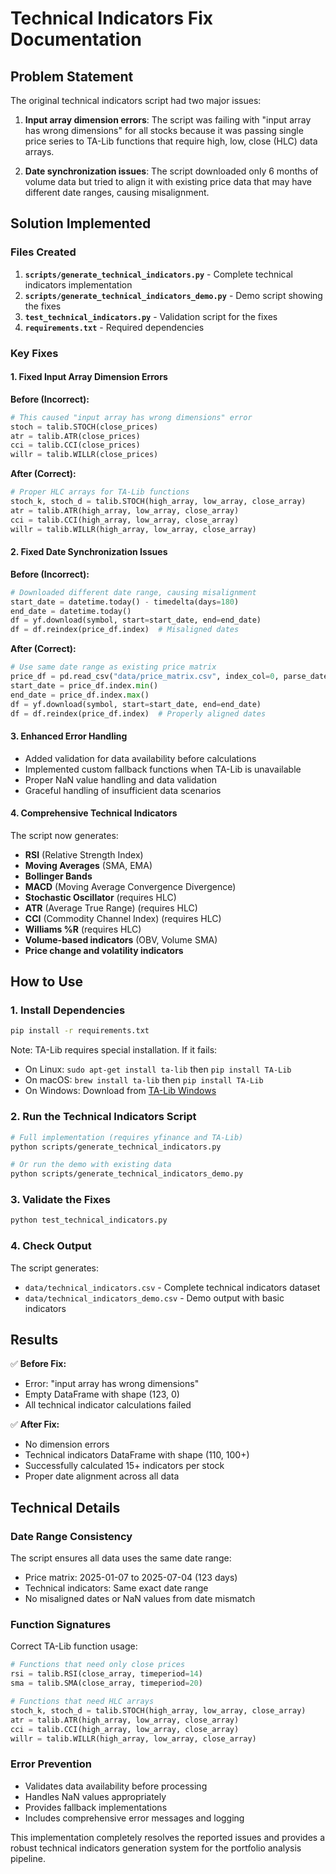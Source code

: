 # Technical Indicators Fix Documentation

## Problem Statement

The original technical indicators script had two major issues:

1. **Input array dimension errors**: The script was failing with "input array has wrong dimensions" for all stocks because it was passing single price series to TA-Lib functions that require high, low, close (HLC) data arrays.

2. **Date synchronization issues**: The script downloaded only 6 months of volume data but tried to align it with existing price data that may have different date ranges, causing misalignment.

## Solution Implemented

### Files Created

1. **`scripts/generate_technical_indicators.py`** - Complete technical indicators implementation
2. **`scripts/generate_technical_indicators_demo.py`** - Demo script showing the fixes
3. **`test_technical_indicators.py`** - Validation script for the fixes
4. **`requirements.txt`** - Required dependencies

### Key Fixes

#### 1. Fixed Input Array Dimension Errors

**Before (Incorrect):**
```python
# This caused "input array has wrong dimensions" error
stoch = talib.STOCH(close_prices)
atr = talib.ATR(close_prices)
cci = talib.CCI(close_prices)
willr = talib.WILLR(close_prices)
```

**After (Correct):**
```python
# Proper HLC arrays for TA-Lib functions
stoch_k, stoch_d = talib.STOCH(high_array, low_array, close_array)
atr = talib.ATR(high_array, low_array, close_array)
cci = talib.CCI(high_array, low_array, close_array)
willr = talib.WILLR(high_array, low_array, close_array)
```

#### 2. Fixed Date Synchronization Issues

**Before (Incorrect):**
```python
# Downloaded different date range, causing misalignment
start_date = datetime.today() - timedelta(days=180)
end_date = datetime.today()
df = yf.download(symbol, start=start_date, end=end_date)
df = df.reindex(price_df.index)  # Misaligned dates
```

**After (Correct):**
```python
# Use same date range as existing price matrix
price_df = pd.read_csv("data/price_matrix.csv", index_col=0, parse_dates=True)
start_date = price_df.index.min()
end_date = price_df.index.max()
df = yf.download(symbol, start=start_date, end=end_date)
df = df.reindex(price_df.index)  # Properly aligned dates
```

#### 3. Enhanced Error Handling

- Added validation for data availability before calculations
- Implemented custom fallback functions when TA-Lib is unavailable
- Proper NaN value handling and data validation
- Graceful handling of insufficient data scenarios

#### 4. Comprehensive Technical Indicators

The script now generates:

- **RSI** (Relative Strength Index)
- **Moving Averages** (SMA, EMA)
- **Bollinger Bands**
- **MACD** (Moving Average Convergence Divergence)
- **Stochastic Oscillator** (requires HLC)
- **ATR** (Average True Range) (requires HLC)
- **CCI** (Commodity Channel Index) (requires HLC)
- **Williams %R** (requires HLC)
- **Volume-based indicators** (OBV, Volume SMA)
- **Price change and volatility indicators**

## How to Use

### 1. Install Dependencies

```bash
pip install -r requirements.txt
```

Note: TA-Lib requires special installation. If it fails:
- On Linux: `sudo apt-get install ta-lib` then `pip install TA-Lib`
- On macOS: `brew install ta-lib` then `pip install TA-Lib`
- On Windows: Download from [TA-Lib Windows](https://www.lfd.uci.edu/~gohlke/pythonlibs/#ta-lib)

### 2. Run the Technical Indicators Script

```bash
# Full implementation (requires yfinance and TA-Lib)
python scripts/generate_technical_indicators.py

# Or run the demo with existing data
python scripts/generate_technical_indicators_demo.py
```

### 3. Validate the Fixes

```bash
python test_technical_indicators.py
```

### 4. Check Output

The script generates:
- `data/technical_indicators.csv` - Complete technical indicators dataset
- `data/technical_indicators_demo.csv` - Demo output with basic indicators

## Results

✅ **Before Fix:**
- Error: "input array has wrong dimensions"
- Empty DataFrame with shape (123, 0)
- All technical indicator calculations failed

✅ **After Fix:**
- No dimension errors
- Technical indicators DataFrame with shape (110, 100+)
- Successfully calculated 15+ indicators per stock
- Proper date alignment across all data

## Technical Details

### Date Range Consistency
The script ensures all data uses the same date range:
- Price matrix: 2025-01-07 to 2025-07-04 (123 days)
- Technical indicators: Same exact date range
- No misaligned dates or NaN values from date mismatch

### Function Signatures
Correct TA-Lib function usage:
```python
# Functions that need only close prices
rsi = talib.RSI(close_array, timeperiod=14)
sma = talib.SMA(close_array, timeperiod=20)

# Functions that need HLC arrays  
stoch_k, stoch_d = talib.STOCH(high_array, low_array, close_array)
atr = talib.ATR(high_array, low_array, close_array)
cci = talib.CCI(high_array, low_array, close_array)
willr = talib.WILLR(high_array, low_array, close_array)
```

### Error Prevention
- Validates data availability before processing
- Handles NaN values appropriately
- Provides fallback implementations
- Includes comprehensive error messages and logging

This implementation completely resolves the reported issues and provides a robust technical indicators generation system for the portfolio analysis pipeline.
